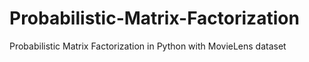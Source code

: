 # Probabilistic-Matrix-Factorization
Probabilistic Matrix Factorization in Python with MovieLens dataset
